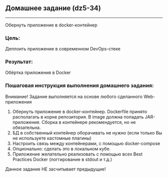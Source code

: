 ## Домашнее задание (dz5-34)

---
Обернуть приложение в docker-контейнер

### Цель:
Деплоить приложение в современном DevOps-стеке

### Результат:
Обёртка приложения в Docker

### Пошаговая инструкция выполнения домашнего задания:

Внимание! Задание выполняется на основе любого сделанного Web-приложения

1. Обернуть приложение в docker-контейнер. Dockerfile принято располагать в корне репозитория. 
В image должна попадать JAR-приложения. Сборка в контейнере рекомендуется, но не обязательна.
2. БД в собственный контейнер оборачивать не нужно (если только Вы не используете кастомные плагины)
3. Настроить связь между контейнерами, с помощью docker-compose
4. Опционально: сделать это в локальном кубе.
5. Приложение желательно реализовать с помощью всех Best Practices Docker (логгирование в stdout и т.д.)

Данное задание НЕ засчитывает предыдущие!